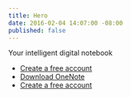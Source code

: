 ```yaml
---
title: Hero
date: 2016-02-04 14:07:00 -08:00
published: false
---
```


Your intelligent digital notebook

* [Create a free account](#)
* [Download OneNote](#)
* [Create a free account](#)